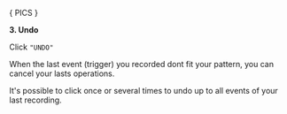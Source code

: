 ---
---

{ PICS }

**3. Undo**

Click `"UNDO"`

When the last event (trigger) you recorded dont fit your pattern, you can cancel your lasts operations.

It's possible to click once or several times to undo up to all events of your last recording.
